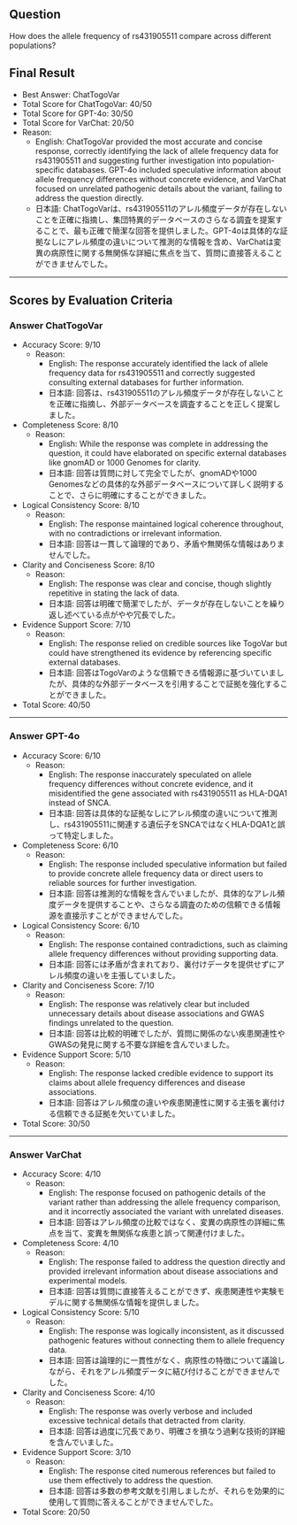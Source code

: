 ## Question

How does the allele frequency of rs431905511 compare across different populations?

## Final Result

- Best Answer: ChatTogoVar
- Total Score for ChatTogoVar: 40/50
- Total Score for GPT-4o: 30/50
- Total Score for VarChat: 20/50
- Reason:
  - English: ChatTogoVar provided the most accurate and concise response, correctly identifying the lack of allele frequency data for rs431905511 and suggesting further investigation into population-specific databases. GPT-4o included speculative information about allele frequency differences without concrete evidence, and VarChat focused on unrelated pathogenic details about the variant, failing to address the question directly.
  - 日本語: ChatTogoVarは、rs431905511のアレル頻度データが存在しないことを正確に指摘し、集団特異的データベースのさらなる調査を提案することで、最も正確で簡潔な回答を提供しました。GPT-4oは具体的な証拠なしにアレル頻度の違いについて推測的な情報を含め、VarChatは変異の病原性に関する無関係な詳細に焦点を当て、質問に直接答えることができませんでした。

---

## Scores by Evaluation Criteria

### Answer ChatTogoVar
- Accuracy Score: 9/10
  - Reason: 
    - English: The response accurately identified the lack of allele frequency data for rs431905511 and correctly suggested consulting external databases for further information.
    - 日本語: 回答は、rs431905511のアレル頻度データが存在しないことを正確に指摘し、外部データベースを調査することを正しく提案しました。
- Completeness Score: 8/10
  - Reason: 
    - English: While the response was complete in addressing the question, it could have elaborated on specific external databases like gnomAD or 1000 Genomes for clarity.
    - 日本語: 回答は質問に対して完全でしたが、gnomADや1000 Genomesなどの具体的な外部データベースについて詳しく説明することで、さらに明確にすることができました。
- Logical Consistency Score: 8/10
  - Reason: 
    - English: The response maintained logical coherence throughout, with no contradictions or irrelevant information.
    - 日本語: 回答は一貫して論理的であり、矛盾や無関係な情報はありませんでした。
- Clarity and Conciseness Score: 8/10
  - Reason: 
    - English: The response was clear and concise, though slightly repetitive in stating the lack of data.
    - 日本語: 回答は明確で簡潔でしたが、データが存在しないことを繰り返し述べている点がやや冗長でした。
- Evidence Support Score: 7/10
  - Reason: 
    - English: The response relied on credible sources like TogoVar but could have strengthened its evidence by referencing specific external databases.
    - 日本語: 回答はTogoVarのような信頼できる情報源に基づいていましたが、具体的な外部データベースを引用することで証拠を強化することができました。
- Total Score: 40/50

---

### Answer GPT-4o
- Accuracy Score: 6/10
  - Reason: 
    - English: The response inaccurately speculated on allele frequency differences without concrete evidence, and it misidentified the gene associated with rs431905511 as HLA-DQA1 instead of SNCA.
    - 日本語: 回答は具体的な証拠なしにアレル頻度の違いについて推測し、rs431905511に関連する遺伝子をSNCAではなくHLA-DQA1と誤って特定しました。
- Completeness Score: 6/10
  - Reason: 
    - English: The response included speculative information but failed to provide concrete allele frequency data or direct users to reliable sources for further investigation.
    - 日本語: 回答は推測的な情報を含んでいましたが、具体的なアレル頻度データを提供することや、さらなる調査のための信頼できる情報源を直接示すことができませんでした。
- Logical Consistency Score: 6/10
  - Reason: 
    - English: The response contained contradictions, such as claiming allele frequency differences without providing supporting data.
    - 日本語: 回答には矛盾が含まれており、裏付けデータを提供せずにアレル頻度の違いを主張していました。
- Clarity and Conciseness Score: 7/10
  - Reason: 
    - English: The response was relatively clear but included unnecessary details about disease associations and GWAS findings unrelated to the question.
    - 日本語: 回答は比較的明確でしたが、質問に関係のない疾患関連性やGWASの発見に関する不要な詳細を含んでいました。
- Evidence Support Score: 5/10
  - Reason: 
    - English: The response lacked credible evidence to support its claims about allele frequency differences and disease associations.
    - 日本語: 回答はアレル頻度の違いや疾患関連性に関する主張を裏付ける信頼できる証拠を欠いていました。
- Total Score: 30/50

---

### Answer VarChat
- Accuracy Score: 4/10
  - Reason: 
    - English: The response focused on pathogenic details of the variant rather than addressing the allele frequency comparison, and it incorrectly associated the variant with unrelated diseases.
    - 日本語: 回答はアレル頻度の比較ではなく、変異の病原性の詳細に焦点を当て、変異を無関係な疾患と誤って関連付けました。
- Completeness Score: 4/10
  - Reason: 
    - English: The response failed to address the question directly and provided irrelevant information about disease associations and experimental models.
    - 日本語: 回答は質問に直接答えることができず、疾患関連性や実験モデルに関する無関係な情報を提供しました。
- Logical Consistency Score: 5/10
  - Reason: 
    - English: The response was logically inconsistent, as it discussed pathogenic features without connecting them to allele frequency data.
    - 日本語: 回答は論理的に一貫性がなく、病原性の特徴について議論しながら、それをアレル頻度データに結び付けることができませんでした。
- Clarity and Conciseness Score: 4/10
  - Reason: 
    - English: The response was overly verbose and included excessive technical details that detracted from clarity.
    - 日本語: 回答は過度に冗長であり、明確さを損なう過剰な技術的詳細を含んでいました。
- Evidence Support Score: 3/10
  - Reason: 
    - English: The response cited numerous references but failed to use them effectively to address the question.
    - 日本語: 回答は多数の参考文献を引用しましたが、それらを効果的に使用して質問に答えることができませんでした。
- Total Score: 20/50
